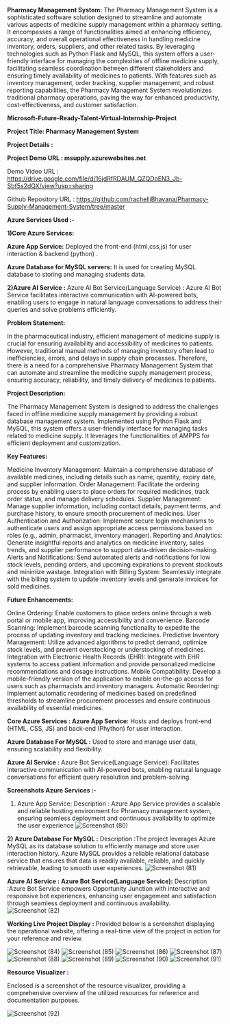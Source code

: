 
**Pharmacy Management System:**
The Pharmacy Management System is a sophisticated software solution designed to streamline and automate various aspects of medicine supply management within a pharmacy setting. It encompasses a range of functionalities aimed at enhancing efficiency, accuracy, and overall operational effectiveness in handling medicine inventory, orders, suppliers, and other related tasks. By leveraging technologies such as Python Flask and MySQL, this system offers a user-friendly interface for managing the complexities of offline medicine supply, facilitating seamless coordination between different stakeholders and ensuring timely availability of medicines to patients. With features such as inventory management, order tracking, supplier management, and robust reporting capabilities, the Pharmacy Management System revolutionizes traditional pharmacy operations, paving the way for enhanced productivity, cost-effectiveness, and customer satisfaction.

**Microsoft-Future-Ready-Talent-Virtual-Internship-Project**

**Project Title: Pharmacy Management System**

**Project Details :**

**Project Demo URL : msupply.azurewebsites.net**

Demo Video URL : https://drive.google.com/file/d/16jdRfRDAUM_QZQDoEN3_Jb-Sbf5s2dQX/view?usp=sharing 

Github Repository URL : https://github.com/rachelliBhavana/Pharmacy-Supply-Management-System/tree/master 

**Azure Services Used :-**

**1)Core Azure Services:**

**Azure App Service:** Deployed the front-end (html,css,js) for user interaction & backend (python) .

**Azure Database for MySQL servers:** It is used for creating MySQL database to storing and managing students data.

**2)Azure AI Service :**
Azure AI Bot Service(Language Service) : Azure AI Bot Service facilitates interactive communication with AI-powered bots, enabling users to engage in natural language conversations to address their queries and solve problems efficiently.

**Problem Statement:**

In the pharmaceutical industry, efficient management of medicine supply is crucial for ensuring availability and accessibility of medicines to patients. However, traditional manual methods of managing inventory often lead to inefficiencies, errors, and delays in supply chain processes. Therefore, there is a need for a comprehensive Pharmacy Management System that can automate and streamline the medicine supply management process, ensuring accuracy, reliability, and timely delivery of medicines to patients.

**Project Description:**

The Pharmacy Management System is designed to address the challenges faced in offline medicine supply management by providing a robust database management system. Implemented using Python Flask and MySQL, this system offers a user-friendly interface for managing tasks related to medicine supply. It leverages the functionalities of AMPPS for efficient deployment and customization.

**Key Features:**

Medicine Inventory Management: Maintain a comprehensive database of available medicines, including details such as name, quantity, expiry date, and supplier information.
Order Management: Facilitate the ordering process by enabling users to place orders for required medicines, track order status, and manage delivery schedules.
Supplier Management: Manage supplier information, including contact details, payment terms, and purchase history, to ensure smooth procurement of medicines.
User Authentication and Authorization: Implement secure login mechanisms to authenticate users and assign appropriate access permissions based on roles (e.g., admin, pharmacist, inventory manager).
Reporting and Analytics: Generate insightful reports and analytics on medicine inventory, sales trends, and supplier performance to support data-driven decision-making.
Alerts and Notifications: Send automated alerts and notifications for low stock levels, pending orders, and upcoming expirations to prevent stockouts and minimize wastage.
Integration with Billing System: Seamlessly integrate with the billing system to update inventory levels and generate invoices for sold medicines.

**Future Enhancements:**

Online Ordering: Enable customers to place orders online through a web portal or mobile app, improving accessibility and convenience.
Barcode Scanning: Implement barcode scanning functionality to expedite the process of updating inventory and tracking medicines.
Predictive Inventory Management: Utilize advanced algorithms to predict demand, optimize stock levels, and prevent overstocking or understocking of medicines.
Integration with Electronic Health Records (EHR): Integrate with EHR systems to access patient information and provide personalized medicine recommendations and dosage instructions.
Mobile Compatibility: Develop a mobile-friendly version of the application to enable on-the-go access for users such as pharmacists and inventory managers.
Automatic Reordering: Implement automatic reordering of medicines based on predefined thresholds to streamline procurement processes and ensure continuous availability of essential medicines.

**Core Azure Services :
Azure App Service:**
Hosts and deploys front-end (HTML, CSS, JS) and back-end (Phython) for user interaction.

**Azure Database For MySQL :**
Used to store and manage user data, ensuring scalability and flexibility.

**Azure AI Service :**
Azure Bot Service(Language Service):
Facilitates interactive communication with AI-powered bots, enabling natural language conversations for efficient query resolution and problem-solving.

**Screenshots
Azure Services :-**
1) Azure App Service:
Description : Azure App Service provides a scalable and reliable hosting environment for Phramacy management system, ensuring seamless deployment and continuous availability to optimize the user experience
![Screenshot (80)](https://github.com/rachelliBhavana/Pharmacy-Supply-Management-System/assets/86688714/c505e158-1443-46dd-a17a-78a9575fa0ff)

**2) Azure Database For MySQL :**
Description :The project leverages Azure MySQL as its database solution to efficiently manage and store user interaction history. Azure MySQL provides a reliable relational database service that ensures that data is readily available, reliable, and quickly retrievable, leading to smooth user experiences.
![Screenshot (81)](https://github.com/rachelliBhavana/Pharmacy-Supply-Management-System/assets/86688714/8b41dfb8-d75c-4e94-a507-f8ccaffa3e69)

**Azure AI Service :**
**Azure Bot Service(Language Service):**
Description :Azure Bot Service empowers Opportunity Junction with interactive and responsive bot experiences, enhancing user engagement and satisfaction through seamless deployment and continuous availability.
![Screenshot (82)](https://github.com/rachelliBhavana/Pharmacy-Supply-Management-System/assets/86688714/149df083-695e-453d-aed0-f19c5a3bbbe8)

**Working Live Project Display :**
Provided below is a screenshot displaying the operational website, offering a real-time view of the project in action for your reference and review.

![Screenshot (84)](https://github.com/rachelliBhavana/Pharmacy-Supply-Management-System/assets/86688714/6e297f4d-4e98-4c99-8d8f-25e407721e93)
![Screenshot (85)](https://github.com/rachelliBhavana/Pharmacy-Supply-Management-System/assets/86688714/cfebb744-2c70-4ea8-acac-f76aac4c6fce)
![Screenshot (86)](https://github.com/rachelliBhavana/Pharmacy-Supply-Management-System/assets/86688714/cae8ff8d-0c4f-4c3a-bb1f-fe5ab6c0464a)
![Screenshot (87)](https://github.com/rachelliBhavana/Pharmacy-Supply-Management-System/assets/86688714/00a14d71-4853-4a60-823f-23e7f16f8242)
![Screenshot (88)](https://github.com/rachelliBhavana/Pharmacy-Supply-Management-System/assets/86688714/4ee1fd55-2252-4acb-9b24-06ddb20886b9)
![Screenshot (89)](https://github.com/rachelliBhavana/Pharmacy-Supply-Management-System/assets/86688714/fb63ebbe-a7c9-4c30-af4a-fdff8419406a)
![Screenshot (90)](https://github.com/rachelliBhavana/Pharmacy-Supply-Management-System/assets/86688714/b83c2d6b-7e63-4940-9a85-427a94d01b80)
![Screenshot (91)](https://github.com/rachelliBhavana/Pharmacy-Supply-Management-System/assets/86688714/715857bb-2e82-48fe-9fdb-cb5630893b38)

**Resource Visualizer :**

Enclosed is a screenshot of the resource visualizer, providing a comprehensive overview of the utilized resources for reference and documentation purposes.

![Screenshot (92)](https://github.com/rachelliBhavana/Pharmacy-Supply-Management-System/assets/86688714/271cff95-2c92-4f3d-8e70-6be1040428d1)


